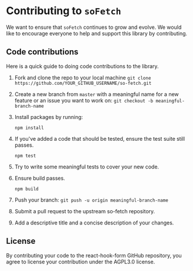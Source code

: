 # Contributing to `soFetch`

We want to ensure that `soFetch` continues to grow and evolve. We would like to encourage everyone to help and support this library by contributing.

## Code contributions

Here is a quick guide to doing code contributions to the library.

1. Fork and clone the repo to your local machine `git clone https://github.com/YOUR_GITHUB_USERNAME/so-fetch.git`

2. Create a new branch from `master` with a meaningful name for a new feature or an issue you want to work on: `git checkout -b meaningful-branch-name`

3. Install packages by running:

   ```shellscript
   npm install
   ```

4. If you've added a code that should be tested, ensure the test suite still passes.

   ```shellscript
   npm test
   ```

5. Try to write some meaningful tests to cover your new code.

6. Ensure build passes.

   ```shellscript
   npm build
   ```

7. Push your branch: `git push -u origin meaningful-branch-name`

8. Submit a pull request to the upstream so-fetch repository.

9. Add a descriptive title and a concise description of your changes.

## License

By contributing your code to the react-hook-form GitHub repository, you agree to license your contribution under the AGPL3.0 license.
